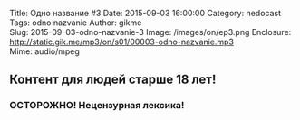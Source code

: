 Title: Одно название #3
Date: 2015-09-03 16:00:00
Category: nedocast  
Tags: odno nazvanie
Author: gikme  
Slug: 2015-09-03-odno-nazvanie-3
Image: /images/on/ep3.png
Enclosure: http://static.gik.me/mp3/on/s01/00003-odno-nazvanie.mp3  
Mime: audio/mpeg

## Контент для людей старше 18 лет!

### ОСТОРОЖНО! Нецензурная лексика!
